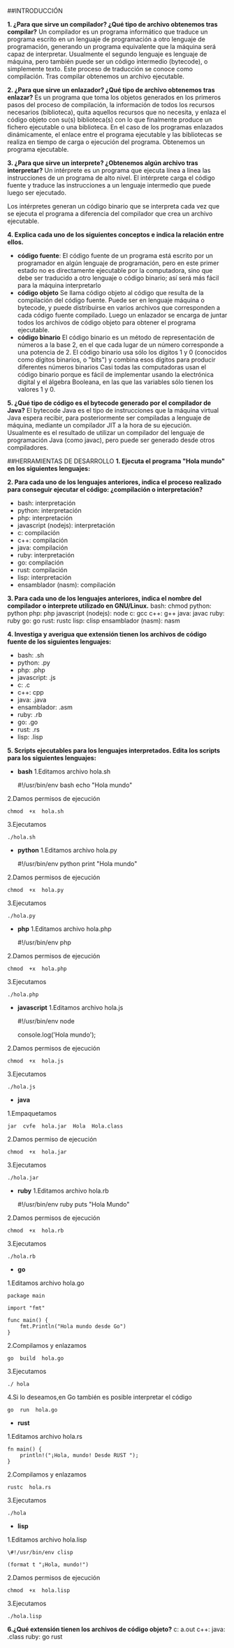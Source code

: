 ##INTRODUCCIÓN

**1. ¿Para que sirve un compilador? ¿Qué tipo de archivo obtenemos tras compilar?**
Un compilador es un programa informático que traduce un programa escrito en un lenguaje de programación a otro lenguaje de programación, generando un programa equivalente que la máquina será capaz de interpretar. Usualmente el segundo lenguaje es lenguaje de máquina, pero también puede ser un código intermedio (bytecode), o simplemente texto. Este proceso de traducción se conoce como compilación.
Tras compilar obtenemos un archivo ejecutable.

**2. ¿Para que sirve un enlazador? ¿Qué tipo de archivo obtenemos tras enlazar?**
Es un programa que toma los objetos generados en los primeros pasos del proceso de compilación, la información de todos los recursos necesarios (biblioteca), quita aquellos recursos que no necesita, y enlaza el código objeto con su(s) biblioteca(s) con lo que finalmente produce un fichero ejecutable o una biblioteca. En el caso de los programas enlazados dinámicamente, el enlace entre el programa ejecutable y las bibliotecas se realiza en tiempo de carga o ejecución del programa.
Obtenemos un programa ejecutable.

 **3. ¿Para que sirve un interprete? ¿Obtenemos algún archivo tras interpretar?**
 Un intérprete es un programa que ejecuta línea a línea las instrucciones de un programa de alto nivel. El intérprete carga el código fuente y traduce las instrucciones a un lenguaje intermedio que puede luego ser ejecutado.

Los intérpretes generan un código binario que se interpreta cada vez que se ejecuta el programa a diferencia del compilador que crea un archivo ejecutable.
 
**4. Explica cada uno de los siguientes conceptos e indica la relación entre ellos.**
- **código fuente**:
El código fuente de un programa está escrito por un programador en algún lenguaje de programación, pero en este primer estado no es directamente ejecutable por la computadora, sino que debe ser traducido a otro lenguaje o código binario; así será más fácil para la máquina interpretarlo
- **código objeto**
Se llama código objeto al código que resulta de la compilación del código fuente. Puede ser en lenguaje máquina o bytecode, y puede distribuirse en varios archivos que corresponden a cada código fuente compilado. Luego un enlazador se encarga de juntar todos los archivos de código objeto para obtener el programa ejecutable.
- **código binario**
El código binario es un método de representación de números a la base 2, en el que cada lugar de un número corresponde a una potencia de 2. El código binario usa sólo los dígitos 1 y 0 (conocidos como dígitos binarios, o "bits") y combina esos dígitos para producir diferentes números binarios Casi todas las computadoras usan el código binario porque es fácil de implementar usando la electrónica digital y el álgebra Booleana, en las que las variables sólo tienen los valores 1 y 0.

**5. ¿Qué tipo de código es el bytecode generado por el compilador de Java?**
El bytecode Java es el tipo de instrucciones que la máquina virtual Java espera recibir, para posteriormente ser compiladas a lenguaje de máquina, mediante un compilador JIT a la hora de su ejecución. Usualmente es el resultado de utilizar un compilador del lenguaje de programación Java (como javac), pero puede ser generado desde otros compiladores. 

##HERRAMIENTAS DE DESARROLLO
**1. Ejecuta el programa "Hola mundo" en los siguientes lenguajes:**

**2. Para cada uno de los lenguajes anteriores, indica el proceso realizado para conseguir ejecutar el código: ¿compilación o interpretación?**
- bash: interpretación
- python: interpretación
- php: interpretación
- javascript (nodejs): interpretación
- c: compilación
- c++: compilación
- java: compilación
- ruby: interpretación
- go: compilación
- rust: compilación
- lisp: interpretación
- ensamblador (nasm): compilación

**3. Para cada uno de los lenguajes anteriores, indica el nombre del compilador o interprete utilizado en GNU/Linux.**
    bash: chmod
    python: python
    php: php
    javascript (nodejs): node
    c: gcc
    c++: g++
    java: javac
    ruby: ruby
    go: go
    rust: rustc
    lisp: clisp
    ensamblador (nasm): nasm

**4. Investiga y averigua que extensión tienen los archivos de código fuente de los siguientes lenguajes:**
- bash: .sh
- python: .py
- php: .php
- javascript: .js
- c: .c
- c++: cpp
- java: .java
- ensamblador: .asm
- ruby: .rb
- go: .go
- rust: .rs
- lisp: .lisp

**5. Scripts ejecutables para los lenguajes interpretados. Edita los scripts para los siguientes lenguajes:**
- **bash**
1.Editamos archivo hola.sh

	#!/usr/bin/env bash
	echo "Hola mundo"

2.Damos permisos de ejecución

	chmod  +x  hola.sh

   3.Ejecutamos

	./hola.sh
	
- **python**
1.Editamos archivo hola.py

	\#!/usr/bin/env python
	print "Hola mundo"

2.Damos permisos de ejecución

	chmod  +x  hola.py

3.Ejecutamos

	./hola.py

- **php**
1.Editamos archivo hola.php
	
	\#!/usr/bin/env php
	<?php 
	echo "Hola mundo\n" 
	?>

2.Damos permisos de ejecución

	chmod  +x  hola.php

3.Ejecutamos

	./hola.php

- **javascript**
1.Editamos archivo hola.js

	\#!/usr/bin/env node

	console.log('Hola mundo');

2.Damos permisos de ejecución

	chmod  +x  hola.js

3.Ejecutamos

	./hola.js

- **java**

1.Empaquetamos

	jar  cvfe  hola.jar  Hola  Hola.class
	
2.Damos permiso de ejecución

	chmod  +x  hola.jar
	
3.Ejecutamos

	./hola.jar 
	
- **ruby**
1.Editamos archivo hola.rb

	\#!/usr/bin/env ruby
	puts "Hola Mundo"

2.Damos permisos de ejecución

	chmod  +x  hola.rb

3.Ejecutamos

	./hola.rb

- **go**

1.Editamos archivo hola.go

	package main

	import "fmt"

	func main() {
        fmt.Println("Hola mundo desde Go")
	}

2.Compilamos y enlazamos

	go  build  hola.go

3.Ejecutamos

	./ hola 

4.Si lo deseamos,en Go también es posible interpretar el código

	go  run  hola.go
	
- **rust**

1.Editamos archivo hola.rs

	fn main() {
    	println!("¡Hola, mundo! Desde RUST ");
	}

2.Compilamos y enlazamos

	rustc  hola.rs

3.Ejecutamos

	./hola
	
- **lisp**

1.Editamos archivo hola.lisp

	\#!/usr/bin/env clisp

	(format t "¡Hola, mundo!")

2.Damos permisos de ejecución

	chmod  +x  hola.lisp

3.Ejecutamos

	./hola.lisp

**6.¿Qué extensión tienen los archivos de código objeto?**
    c: a.out
    c++: 
    java: .class
    ruby:
    go
    rust











